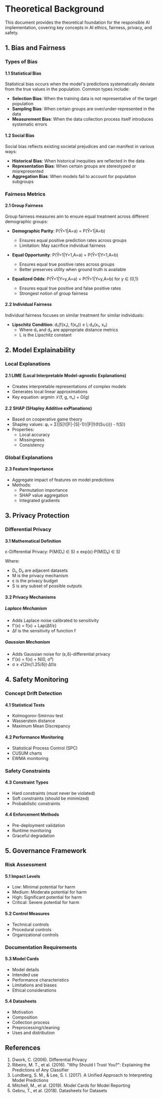 # Theoretical Background

This document provides the theoretical foundation for the responsible AI implementation, covering key concepts in AI ethics, fairness, privacy, and safety.

## 1. Bias and Fairness

### Types of Bias

#### 1.1 Statistical Bias
Statistical bias occurs when the model's predictions systematically deviate from the true values in the population. Common types include:

- **Selection Bias**: When the training data is not representative of the target population
- **Sampling Bias**: When certain groups are over/under-represented in the data
- **Measurement Bias**: When the data collection process itself introduces systematic errors

#### 1.2 Social Bias
Social bias reflects existing societal prejudices and can manifest in various ways:

- **Historical Bias**: When historical inequities are reflected in the data
- **Representation Bias**: When certain groups are stereotyped or misrepresented
- **Aggregation Bias**: When models fail to account for population subgroups

### Fairness Metrics

#### 2.1 Group Fairness
Group fairness measures aim to ensure equal treatment across different demographic groups:

- **Demographic Parity**: P(Ŷ=1|A=a) = P(Ŷ=1|A=b)
  - Ensures equal positive prediction rates across groups
  - Limitation: May sacrifice individual fairness

- **Equal Opportunity**: P(Ŷ=1|Y=1,A=a) = P(Ŷ=1|Y=1,A=b)
  - Ensures equal true positive rates across groups
  - Better preserves utility when ground truth is available

- **Equalized Odds**: P(Ŷ=1|Y=y,A=a) = P(Ŷ=1|Y=y,A=b) for y ∈ {0,1}
  - Ensures equal true positive and false positive rates
  - Strongest notion of group fairness

#### 2.2 Individual Fairness
Individual fairness focuses on similar treatment for similar individuals:

- **Lipschitz Condition**: d₁(f(x₁), f(x₂)) ≤ L·d₂(x₁, x₂)
  - Where d₁ and d₂ are appropriate distance metrics
  - L is the Lipschitz constant

## 2. Model Explainability

### Local Explanations

#### 2.1 LIME (Local Interpretable Model-agnostic Explanations)
- Creates interpretable representations of complex models
- Generates local linear approximations
- Key equation: argmin ℒ(f, g, πₓ) + Ω(g)

#### 2.2 SHAP (SHapley Additive exPlanations)
- Based on cooperative game theory
- Shapley values: φᵢ = Σ(|S|!(|F|-|S|-1)!/|F|!)(f(S∪{i}) - f(S))
- Properties:
  - Local accuracy
  - Missingness
  - Consistency

### Global Explanations

#### 2.3 Feature Importance
- Aggregate impact of features on model predictions
- Methods:
  - Permutation importance
  - SHAP value aggregation
  - Integrated gradients

## 3. Privacy Protection

### Differential Privacy

#### 3.1 Mathematical Definition
ε-Differential Privacy: P(M(D₁) ∈ S) ≤ exp(ε)·P(M(D₂) ∈ S)

Where:
- D₁, D₂ are adjacent datasets
- M is the privacy mechanism
- ε is the privacy budget
- S is any subset of possible outputs

#### 3.2 Privacy Mechanisms

##### Laplace Mechanism
- Adds Laplace noise calibrated to sensitivity
- f'(x) = f(x) + Lap(Δf/ε)
- Δf is the sensitivity of function f

##### Gaussian Mechanism
- Adds Gaussian noise for (ε,δ)-differential privacy
- f'(x) = f(x) + N(0, σ²)
- σ ≥ √(2ln(1.25/δ))·Δf/ε

## 4. Safety Monitoring

### Concept Drift Detection

#### 4.1 Statistical Tests
- Kolmogorov-Smirnov test
- Wasserstein distance
- Maximum Mean Discrepancy

#### 4.2 Performance Monitoring
- Statistical Process Control (SPC)
- CUSUM charts
- EWMA monitoring

### Safety Constraints

#### 4.3 Constraint Types
- Hard constraints (must never be violated)
- Soft constraints (should be minimized)
- Probabilistic constraints

#### 4.4 Enforcement Methods
- Pre-deployment validation
- Runtime monitoring
- Graceful degradation

## 5. Governance Framework

### Risk Assessment

#### 5.1 Impact Levels
- Low: Minimal potential for harm
- Medium: Moderate potential for harm
- High: Significant potential for harm
- Critical: Severe potential for harm

#### 5.2 Control Measures
- Technical controls
- Procedural controls
- Organizational controls

### Documentation Requirements

#### 5.3 Model Cards
- Model details
- Intended use
- Performance characteristics
- Limitations and biases
- Ethical considerations

#### 5.4 Datasheets
- Motivation
- Composition
- Collection process
- Preprocessing/cleaning
- Uses and distribution

## References

1. Dwork, C. (2006). Differential Privacy
2. Ribeiro, M. T., et al. (2016). "Why Should I Trust You?": Explaining the Predictions of Any Classifier
3. Lundberg, S. M., & Lee, S. I. (2017). A Unified Approach to Interpreting Model Predictions
4. Mitchell, M., et al. (2019). Model Cards for Model Reporting
5. Gebru, T., et al. (2018). Datasheets for Datasets 